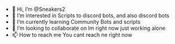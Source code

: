 - 👋 Hi, I’m @Sneakers2
- 👀 I’m interested in Scripts to discord bots, and also discord bots
- 🌱 I’m currently learning Community Bots and scripts
- 💞️ I’m looking to collaborate on Im right now just working alone
- 📫 How to reach me You cant reach ne right now 

<!---
Sneakers2/Sneakers2 is a ✨ special ✨ repository because its `README.md` (this file) appears on your GitHub profile.
You can click the Preview link to take a look at your changes.
--->
